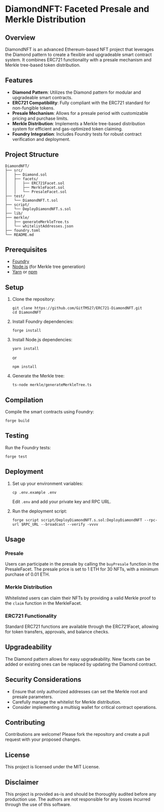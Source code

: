 # DiamondNFT: Faceted Presale and Merkle Distribution

## Overview

DiamondNFT is an advanced Ethereum-based NFT project that leverages the Diamond pattern to create a flexible and upgradeable smart contract system. It combines ERC721 functionality with a presale mechanism and Merkle tree-based token distribution.

## Features

- **Diamond Pattern**: Utilizes the Diamond pattern for modular and upgradeable smart contracts.
- **ERC721 Compatibility**: Fully compliant with the ERC721 standard for non-fungible tokens.
- **Presale Mechanism**: Allows for a presale period with customizable pricing and purchase limits.
- **Merkle Distribution**: Implements a Merkle tree-based distribution system for efficient and gas-optimized token claiming.
- **Foundry Integration**: Includes Foundry tests for robust contract verification and deployment.

## Project Structure

```
DiamondNFT/
├── src/
│   ├── Diamond.sol
│   ├── facets/
│   │   ├── ERC721Facet.sol
│   │   ├── MerkleFacet.sol
│   │   └── PresaleFacet.sol
├── test/
│   └── DiamondNFT.t.sol
├── script/
│   └── DeployDiamondNFT.s.sol
├── lib/
├── merkle/
│   ├── generateMerkleTree.ts
│   └── whitelistAddresses.json
├── foundry.toml
└── README.md
```

## Prerequisites

- [Foundry](https://book.getfoundry.sh/getting-started/installation.html)
- [Node.js](https://nodejs.org/) (for Merkle tree generation)
- [Yarn](https://yarnpkg.com/) or [npm](https://www.npmjs.com/)

## Setup

1. Clone the repository:

   ```
   git clone https://github.com/GitTM527/ERC721-DiamondNFT.git
   cd DiamondNFT
   ```

2. Install Foundry dependencies:

   ```
   forge install
   ```

3. Install Node.js dependencies:

   ```
   yarn install
   ```

   or

   ```
   npm install
   ```

4. Generate the Merkle tree:
   ```
   ts-node merkle/generateMerkleTree.ts
   ```

## Compilation

Compile the smart contracts using Foundry:

```
forge build
```

## Testing

Run the Foundry tests:

```
forge test
```

## Deployment

1. Set up your environment variables:

   ```
   cp .env.example .env
   ```

   Edit `.env` and add your private key and RPC URL.

2. Run the deployment script:
   ```
   forge script script/DeployDiamondNFT.s.sol:DeployDiamondNFT --rpc-url $RPC_URL --broadcast --verify -vvvv
   ```

## Usage

### Presale

Users can participate in the presale by calling the `buyPresale` function in the PresaleFacet. The presale price is set to 1 ETH for 30 NFTs, with a minimum purchase of 0.01 ETH.

### Merkle Distribution

Whitelisted users can claim their NFTs by providing a valid Merkle proof to the `claim` function in the MerkleFacet.

### ERC721 Functionality

Standard ERC721 functions are available through the ERC721Facet, allowing for token transfers, approvals, and balance checks.

## Upgradeability

The Diamond pattern allows for easy upgradeability. New facets can be added or existing ones can be replaced by updating the Diamond contract.

## Security Considerations

- Ensure that only authorized addresses can set the Merkle root and presale parameters.
- Carefully manage the whitelist for Merkle distribution.
- Consider implementing a multisig wallet for critical contract operations.

## Contributing

Contributions are welcome! Please fork the repository and create a pull request with your proposed changes.

## License

This project is licensed under the MIT License.

## Disclaimer

This project is provided as-is and should be thoroughly audited before any production use. The authors are not responsible for any losses incurred through the use of this software.

